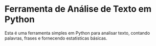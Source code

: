 # Ferramenta de Análise de Texto em Python

Esta é uma ferramenta simples em Python para analisar texto, contando palavras, frases e fornecendo estatísticas básicas.




